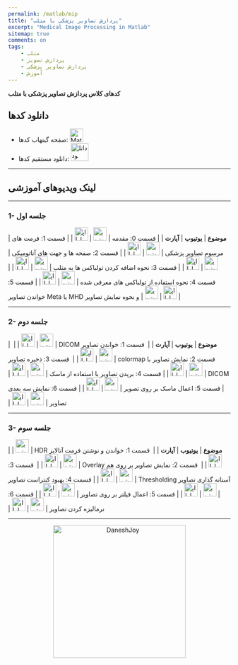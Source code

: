 ```yaml
---
permalink: /matlab/mip
title: "پردازش تصاویر پزشکی با متلب"
excerpt: "Medical Image Processing in Matlab"
sitemap: true
comments: on
tags:
    - متلب
    - پردازش تصویر
    - پردازش تصاویر پزشکی
    - آموزش
---
```



<div id="1575500676"><script type="text/JavaScript" src="https://www.aparat.com/embed/I4S8d?data[rnddiv]=1575500676&data[responsive]=yes&&recom=none"></script></div>


**کدهای کلاس پردازش تصاویر پزشکی با متلب**

## دانلود کدها

- صفحه گیتهاب کدها: <a  href="https://github.com/DaneshJoy/matlabmip" target="_blank"><img src="{{ '/assets/images/github.png' | relative_url }}" width="30px" title="MatlabDSP on Github" alt="MatlabDSP on Github"></a><br/>
- دانلود مستقیم کدها: <a  href="https://github.com/DaneshJoy/matlabmip/archive/master.zip"><img src="{{ '/assets/images/download.png' | relative_url }}" width="40px" title="دانلود" alt="دانلود"></a><br/>


-------------------------------------

## لینک ویدیوهای آموزشی

-------------------------------------
  
### 1- جلسه اول

| **موضوع** | **یوتیوب** | **آپارت** |
| قسمت 0: مقدمه | <a href="https://youtu.be/b927dRAXwNY" target="_blank"><img src="{{ '/assets/images/youtube.png' | relative_url }}" width="30px" title="یوتیوب" alt="یوتیوب"></a> | <a href="http://aparat.com/v/I4S8d" target="_blank"><img src="{{ '/assets/images/aparat.png' | relative_url }}" width="30px" title="اپارات" alt="اپارات"></a> |
| قسمت 1: فرمت های مرسوم تصاویر پزشکی | <a href="https://youtu.be/JTSoTTFx1CE" target="_blank"><img src="{{ '/assets/images/youtube.png' | relative_url }}" width="30px" title="یوتیوب" alt="یوتیوب"></a> | <a href="http://aparat.com/v/68AKo" target="_blank"><img src="{{ '/assets/images/aparat.png' | relative_url }}" width="30px" title="اپارات" alt="اپارات"></a> |
| قسمت 2: صفحه ها و جهت های آناتومیکی | <a href="https://youtu.be/WHgDRzEVgMQ" target="_blank"><img src="{{ '/assets/images/youtube.png' | relative_url }}" width="30px" title="یوتیوب" alt="یوتیوب"></a> | <a href="http://aparat.com/v/4HMFO" target="_blank"><img src="{{ '/assets/images/aparat.png' | relative_url }}" width="30px" title="اپارات" alt="اپارات"></a> |
| قسمت 3: نحوه اضافه کردن تولباکس ها به متلب | <a href="https://youtu.be/plIgjus59gM" target="_blank"><img src="{{ '/assets/images/youtube.png' | relative_url }}" width="30px" title="یوتیوب" alt="یوتیوب"></a> | <a href="http://aparat.com/v/p3V2t" target="_blank"><img src="{{ '/assets/images/aparat.png' | relative_url }}" width="30px" title="اپارات" alt="اپارات"></a> |
| قسمت 4: نحوه استفاده از تولباکس های معرفی شده | <a href="https://youtu.be/ZQbXGj571ng" target="_blank"><img src="{{ '/assets/images/youtube.png' | relative_url }}" width="30px" title="یوتیوب" alt="یوتیوب"></a> | <a href="http://aparat.com/v/NvdKb" target="_blank"><img src="{{ '/assets/images/aparat.png' | relative_url }}" width="30px" title="اپارات" alt="اپارات"></a> |
| قسمت 5: خواندن تصاویر Meta یا MHD و نحوه نمایش تصاویر | <a href="https://youtu.be/3-BFaQU2zjQ" target="_blank"><img src="{{ '/assets/images/youtube.png' | relative_url }}" width="30px" title="یوتیوب" alt="یوتیوب"></a> | <a href="http://aparat.com/v/c03zb" target="_blank"><img src="{{ '/assets/images/aparat.png' | relative_url }}" width="30px" title="اپارات" alt="اپارات"></a> |

-------------------------------------

### 2- جلسه دوم

| **موضوع** | **یوتیوب** | **آپارت** |
| &#x202b; قسمت 1: خواندن تصاویر DICOM | <a href="https://youtu.be/4iv-lLXwBXc" target="_blank"><img src="{{ '/assets/images/youtube.png' | relative_url }}" width="30px" title="یوتیوب" alt="یوتیوب"></a> | <a href="http://aparat.com/v/auOYe" target="_blank"><img src="{{ '/assets/images/aparat.png' | relative_url }}" width="30px" title="اپارات" alt="اپارات"></a> |
| &#x202b; قسمت 2:  نمایش تصاویر با colormap | <a href="https://youtu.be/MXkqdvfbYDE" target="_blank"><img src="{{ '/assets/images/youtube.png' | relative_url }}" width="30px" title="یوتیوب" alt="یوتیوب"></a> | <a href="http://aparat.com/v/0ogUO" target="_blank"><img src="{{ '/assets/images/aparat.png' | relative_url }}" width="30px" title="اپارات" alt="اپارات"></a> |
| &#x202b; قسمت 3: ذخیره تصاویر DICOM | <a href="https://youtu.be/XIlDMjVjE7g" target="_blank"><img src="{{ '/assets/images/youtube.png' | relative_url }}" width="30px" title="یوتیوب" alt="یوتیوب"></a> | <a href="http://aparat.com/v/hpAzq" target="_blank"><img src="{{ '/assets/images/aparat.png' | relative_url }}" width="30px" title="اپارات" alt="اپارات"></a> |
| قسمت 4: بریدن تصاویر با استفاده از ماسک | <a href="https://youtu.be/1VMKtzPR_JU)" target="_blank"><img src="{{ '/assets/images/youtube.png' | relative_url }}" width="30px" title="یوتیوب" alt="یوتیوب"></a> | <a href="http://aparat.com/v/PzB5k" target="_blank"><img src="{{ '/assets/images/aparat.png' | relative_url }}" width="30px" title="اپارات" alt="اپارات"></a> |
| قسمت 5: اعمال ماسک بر روی تصویر | <a href="https://youtu.be/5s175rTiXvs" target="_blank"><img src="{{ '/assets/images/youtube.png' | relative_url }}" width="30px" title="یوتیوب" alt="یوتیوب"></a> | <a href="http://aparat.com/v/tQb63" target="_blank"><img src="{{ '/assets/images/aparat.png' | relative_url }}" width="30px" title="اپارات" alt="اپارات"></a> |
| قسمت 6: نمایش سه بعدی تصاویر | <a href="https://youtu.be/FOn0twfgYO4" target="_blank"><img src="{{ '/assets/images/youtube.png' | relative_url }}" width="30px" title="یوتیوب" alt="یوتیوب"></a> | <a href="http://aparat.com/v/2LPuv" target="_blank"><img src="{{ '/assets/images/aparat.png' | relative_url }}" width="30px" title="اپارات" alt="اپارات"></a> |

-------------------------------------

### 3- جلسه سوم

| **موضوع** | **یوتیوب** | **آپارت** |
| &#x202b; قسمت 1: خواندن و نوشتن فرمت آنالایز HDR | <a href="https://youtu.be/V9IH3G7E-Ps" target="_blank"><img src="{{ '/assets/images/youtube.png' | relative_url }}" width="30px" title="یوتیوب" alt="یوتیوب"></a> | <a href="http://aparat.com/v/0jNRf" target="_blank"><img src="{{ '/assets/images/aparat.png' | relative_url }}" width="30px" title="اپارات" alt="اپارات"></a> |
| &#x202b; قسمت 2: نمایش تصاویر بر روی هم Overlay | <a href="https://youtu.be/FEpj4mdzUJk" target="_blank"><img src="{{ '/assets/images/youtube.png' | relative_url }}" width="30px" title="یوتیوب" alt="یوتیوب"></a> | <a href="http://aparat.com/v/It0eO" target="_blank"><img src="{{ '/assets/images/aparat.png' | relative_url }}" width="30px" title="اپارات" alt="اپارات"></a> |
| &#x202b; قسمت 3: آستانه گذاری تصاویر Thresholding | <a href="https://youtu.be/o-Aiy4eltKQ" target="_blank"><img src="{{ '/assets/images/youtube.png' | relative_url }}" width="30px" title="یوتیوب" alt="یوتیوب"></a> | <a href="http://aparat.com/v/C1tBW" target="_blank"><img src="{{ '/assets/images/aparat.png' | relative_url }}" width="30px" title="اپارات" alt="اپارات"></a> |
| قسمت 4: بهبود کنتراست تصاویر | <a href="https://youtu.be/khtKq8tNHsU" target="_blank"><img src="{{ '/assets/images/youtube.png' | relative_url }}" width="30px" title="یوتیوب" alt="یوتیوب"></a> | <a href="http://aparat.com/v/eAkjS" target="_blank"><img src="{{ '/assets/images/aparat.png' | relative_url }}" width="30px" title="اپارات" alt="اپارات"></a> |
| قسمت 5: اعمال فیلتر بر روی تصاویر | <a href="https://youtu.be/Xzv3n0mmck0" target="_blank"><img src="{{ '/assets/images/youtube.png' | relative_url }}" width="30px" title="یوتیوب" alt="یوتیوب"></a> | <a href="http://aparat.com/v/pZzwB" target="_blank"><img src="{{ '/assets/images/aparat.png' | relative_url }}" width="30px" title="اپارات" alt="اپارات"></a> |
| قسمت 6: نرمالیزه کردن تصاویر | <a href="https://youtu.be/MeiAmX2YNp0" target="_blank"><img src="{{ '/assets/images/youtube.png' | relative_url }}" width="30px" title="یوتیوب" alt="یوتیوب"></a> | <a href="http://aparat.com/v/z5fBV" target="_blank"><img src="{{ '/assets/images/aparat.png' | relative_url }}" width="30px" title="اپارات" alt="اپارات"></a> |

-------------------------------------

<p align="center">
  <a href="https://daneshjoy.ir">
    <img src="../../assets/images/DaneshJoy.png" width="300px" title="DaneshJoy" alt="DaneshJoy"> 
  </a>
</p>

<div class="well">
<div class="rw-ui-container"></div>
</div>
